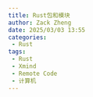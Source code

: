 ```yaml
---
title: Rust包和模块
author: Zack Zheng
date: 2025/03/03 13:55
categories:
 - Rust
tags:
 - Rust
 - Xmind
 - Remote Code
 - 计算机
---
```


<simple-img src="https://gitee.com/zackzhengxy/picGallery/raw/main/imgs/包和模块.png"></simple-img>  


<Suspense>
  <my-codes repo="o-bricks" path="demoCodes/RustCodes/world_hello/src/module_demo.rs" lang="rust"/>
</Suspense>
